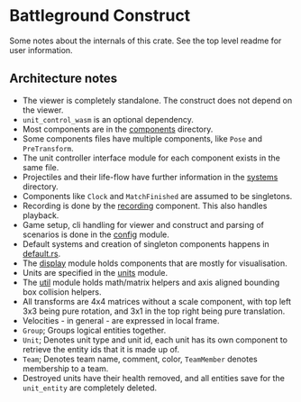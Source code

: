 # Battleground Construct

Some notes about the internals of this crate. See the top level readme for user information.

## Architecture notes

- The viewer is completely standalone. The construct does not depend on the viewer.
- `unit_control_wasm` is an optional dependency.
- Most components are in the [components](./src/components/) directory.
- Some components files have multiple components, like `Pose` and `PreTransform`.
- The unit controller interface module for each component exists in the same file.
- Projectiles and their life-flow have further information in the [systems](./src/systems/) directory.
- Components like `Clock` and `MatchFinished` are assumed to be singletons.
- Recording is done by the [recording](./src/components/recording.rs) component. This also handles playback.
- Game setup, cli handling for viewer and construct and parsing of scenarios is done in the [config](./src/config/) module.
- Default systems and creation of singleton components happens in [default.rs](./src/config/default.rs).
- The [display](./src/display/) module holds components that are mostly for visualisation.
- Units are specified in the [units](./src/units/) module.
- The [util](./src/util/) module holds math/matrix helpers and axis aligned bounding box collision helpers.
- All transforms are 4x4 matrices without a scale component, with top left 3x3 being pure rotation, and 3x1 in the top right being pure translation.
- Velocities - in general - are expressed in local frame.
- `Group`; Groups logical entities together.
- `Unit`; Denotes unit type and unit id, each unit has its own component to retrieve the entity ids that it is made up of.
- `Team`; Denotes team name, comment, color, `TeamMember` denotes membership to a team.
- Destroyed units have their health removed, and all entities save for the `unit_entity` are completely deleted.
